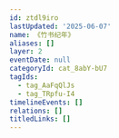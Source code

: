 ```yaml
---
id: ztdl9iro
lastUpdated: '2025-06-07'
name: 《竹书纪年》
aliases: []
layer: 2
eventDate: null
categoryId: cat_8abY-bU7
tagIds:
  - tag_AaFqQlJs
  - tag_TRpfu-I4
timelineEvents: []
relations: []
titledLinks: []
---
```


